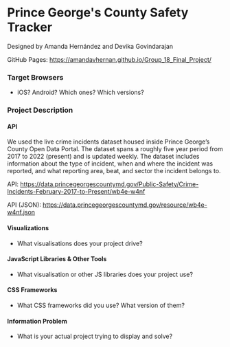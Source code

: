 # Prince George's County Safety Tracker
Designed by Amanda Hernández and Devika Govindarajan

GitHub Pages: https://amandavhernan.github.io/Group_18_Final_Project/

### Target Browsers

* iOS? Android? Which ones? Which versions?

### Project Description

#### API

We used the live crime incidents dataset housed inside Prince George’s County Open Data Portal. The dataset spans a roughly five year period from 2017 to 2022 (present) and is updated weekly. The dataset includes information about the type of incident, when and where the incident was reported, and what reporting area, beat, and sector the incident belongs to.

API: https://data.princegeorgescountymd.gov/Public-Safety/Crime-Incidents-February-2017-to-Present/wb4e-w4nf

API (JSON): https://data.princegeorgescountymd.gov/resource/wb4e-w4nf.json

#### Visualizations

* What visualisations does your project drive?

#### JavaScript Libraries & Other Tools

* What visualisation or other JS libraries does your project use?

#### CSS Frameworks

* What CSS frameworks did you use? What version of them?

#### Information Problem

* What is your actual project trying to display and solve?

